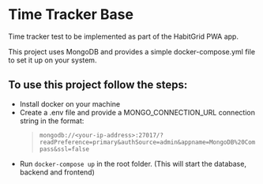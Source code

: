 # Time Tracker Base

Time tracker test to be implemented as part of the HabitGrid PWA app.

This project uses MongoDB and provides a simple docker-compose.yml file to set it up on your system.

## To use this project follow the steps:

- Install docker on your machine
- Create a .env file and provide a MONGO_CONNECTION_URL connection string in the format:
  > `mongodb://<your-ip-address>:27017/?readPreference=primary&authSource=admin&appname=MongoDB%20Compass&ssl=false`
- Run `docker-compose up` in the root folder. (This will start the database, backend and frontend)

